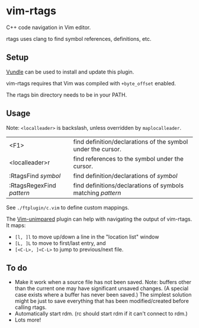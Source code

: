 vim-rtags
=========
C++ code navigation in Vim editor.

rtags uses clang to find symbol references, definitions, etc.


Setup
-----
[Vundle](https://github.com/gmarik/vundle) can be used to install and update this plugin.

vim-rtags requires that Vim was compiled with `+byte_offset` enabled.

The rtags bin directory needs to be in your PATH.


Usage
-----
Note: `<localleader>` is backslash, unless overridden by `maplocalleader`.

<table>
<tr>
<td>&lt;F1&gt;</td>
<td>find definition/declarations of the symbol under the cursor.</td>
</tr>
<tr>
<td>&lt;localleader&gt;r</td>
<td>find references to the symbol under the cursor.
</tr>
<tr>
<td>:RtagsFind <em>symbol</em></td>
<td>find definition/declarations of <em>symbol</em>
</tr>
<tr>
<td>:RtagsRegexFind <em>pattern</em></td>
<td>find definitions/declarations of symbols matching <em>pattern</em></td>
</tr>
</table>

See `./ftplugin/c.vim` to define custom mappings.

The [Vim-unimpared](https://github.com/tpope/vim-unimpaired) plugin can help with navigating the output of vim-rtags. It maps:
* `[l, ]l` to move up/down a line in the "location list" window
* `[L, ]L` to move to first/last entry, and
* `[<C-L>, ]<C-L>` to jump to previous/next file.


To do
-----
* Make it work when a source file has not been saved. Note: buffers other than the current one may have significant unsaved changes. (A special case exists where a buffer has never been saved.) The simplest solution might be just to save everything that has been modified/created before calling rtags.
* Automatically start rdm. (rc should start rdm if it can't connect to rdm.)
* Lots more!
